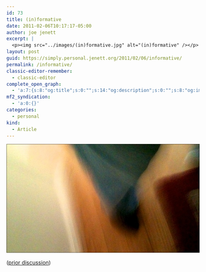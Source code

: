 ```yaml
---
id: 73
title: (in)formative
date: 2011-02-06T10:17:17-05:00
author: joe jenett
excerpt: |
  <p><img src="../images/(in)formative.jpg" alt="(in)formative" /></p>
layout: post
guid: https://simply.personal.jenett.org/2011/02/06/informative/
permalink: /informative/
classic-editor-remember:
  - classic-editor
complete_open_graph:
  - 'a:7:{s:8:"og:title";s:0:"";s:14:"og:description";s:0:"";s:8:"og:image";s:0:"";s:7:"og:type";s:0:"";s:12:"twitter:card";s:7:"summary";s:19:"twitter:description";s:0:"";s:15:"twitter:creator";s:0:"";}'
mf2_syndication:
  - 'a:0:{}'
categories:
  - personal
kind:
  - Article
---
```

<img src="../images/(in)formative.jpg" alt="(in)formative" />

([prior discussion](https://disqus.com/home/discussion/jenettsimplypersonal/jenettsimplypersonal_informative_20/))